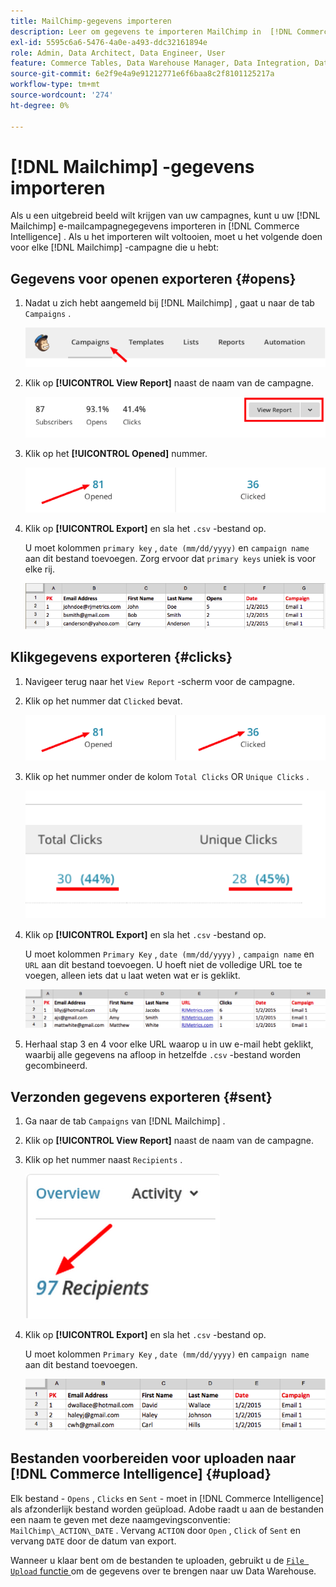 ```yaml
---
title: MailChimp-gegevens importeren
description: Leer om gegevens te importeren MailChimp in  [!DNL Commerce Intelligence].
exl-id: 5595c6a6-5476-4a0e-a493-ddc32161894e
role: Admin, Data Architect, Data Engineer, User
feature: Commerce Tables, Data Warehouse Manager, Data Integration, Data Import/Export
source-git-commit: 6e2f9e4a9e91212771e6f6baa8c2f8101125217a
workflow-type: tm+mt
source-wordcount: '274'
ht-degree: 0%

---
```


# [!DNL Mailchimp] -gegevens importeren

Als u een uitgebreid beeld wilt krijgen van uw campagnes, kunt u uw [!DNL Mailchimp] e-mailcampagnegegevens importeren in [!DNL Commerce Intelligence] . Als u het importeren wilt voltooien, moet u het volgende doen voor elke [!DNL Mailchimp] -campagne die u hebt:

## Gegevens voor openen exporteren {#opens}

1. Nadat u zich hebt aangemeld bij [!DNL Mailchimp] , gaat u naar de tab `Campaigns` .

   ![ de invoer mailchimp 1 ](../../../assets/import-mailchimp-1.png)

1. Klik op **[!UICONTROL View Report]** naast de naam van de campagne.

   ![ invoer mailchimp 2 ](../../../assets/import-mailchimp-2.png)

1. Klik op het **[!UICONTROL Opened]** nummer.

   ![ de invoer mailchimp 3 ](../../../assets/import-mailchimp-3.png)

1. Klik op **[!UICONTROL Export]** en sla het `.csv` -bestand op.

   U moet kolommen `primary key` , `date (mm/dd/yyyy)` en `campaign name` aan dit bestand toevoegen. Zorg ervoor dat `primary keys` uniek is voor elke rij.

   ![ invoer mailchimp 4 ](../../../assets/import-mailchimp-4.png)

## Klikgegevens exporteren {#clicks}

1. Navigeer terug naar het `View Report` -scherm voor de campagne.

1. Klik op het nummer dat `Clicked` bevat.

   ![ invoer mailchimp 5 ](../../../assets/import-mailchimp-5.png)

1. Klik op het nummer onder de kolom `Total Clicks` OR `Unique Clicks` .

   ![ invoer mailchimp 6 ](../../../assets/import-mailchimp-6.png)

1. Klik op **[!UICONTROL Export]** en sla het `.csv` -bestand op.

   U moet kolommen `Primary Key` , `date (mm/dd/yyyy)` , `campaign name` en `URL` aan dit bestand toevoegen. U hoeft niet de volledige URL toe te voegen, alleen iets dat u laat weten wat er is geklikt.

   ![ de invoer mailchimp 7 ](../../../assets/import-mailchimp-7.png)

1. Herhaal stap 3 en 4 voor elke URL waarop u in uw e-mail hebt geklikt, waarbij alle gegevens na afloop in hetzelfde `.csv` -bestand worden gecombineerd.

## Verzonden gegevens exporteren {#sent}

1. Ga naar de tab `Campaigns` van [!DNL Mailchimp] .

1. Klik op **[!UICONTROL View Report]** naast de naam van de campagne.

1. Klik op het nummer naast `Recipients` .

   ![ de invoer mailchimp 8 ](../../../assets/import-mailchimp-8.png)

1. Klik op **[!UICONTROL Export]** en sla het `.csv` -bestand op.

   U moet kolommen `Primary Key` , `date (mm/dd/yyyy)` en `campaign name` aan dit bestand toevoegen.

   ![ de invoer mailchimp 9 ](../../../assets/import-mailchimp-9.png)

## Bestanden voorbereiden voor uploaden naar [!DNL Commerce Intelligence] {#upload}

Elk bestand - `Opens` , `Clicks` en `Sent` - moet in [!DNL Commerce Intelligence] als afzonderlijk bestand worden geüpload. Adobe raadt u aan de bestanden een naam te geven met deze naamgevingsconventie: `MailChimp\_ACTION\_DATE` . Vervang `ACTION` door `Open` , `Click` of `Sent` en vervang `DATE` door de datum van export.

Wanneer u klaar bent om de bestanden te uploaden, gebruikt u de [`File Upload` functie ](../connecting-data/using-file-uploader.md) om de gegevens over te brengen naar uw Data Warehouse.
